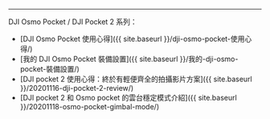 ---
DJI Osmo Pocket / DJI Pocket 2 系列：

* [DJI Osmo Pocket 使用心得]({{ site.baseurl }}/dji-osmo-pocket-使用心得/)
* [我的 DJI Osmo Pocket 裝備設置]({{ site.baseurl }}/我的-dji-osmo-pocket-裝備設置/)
* [DJI pocket 2 使用心得：終於有輕便齊全的拍攝影片方案]({{ site.baseurl }}/20201116-dji-pocket-2-review/)
* [DJI pocket 2 和 Osmo pocket 的雲台穩定模式介紹]({{ site.baseurl }}/20201118-osmo-pocket-gimbal-mode/)